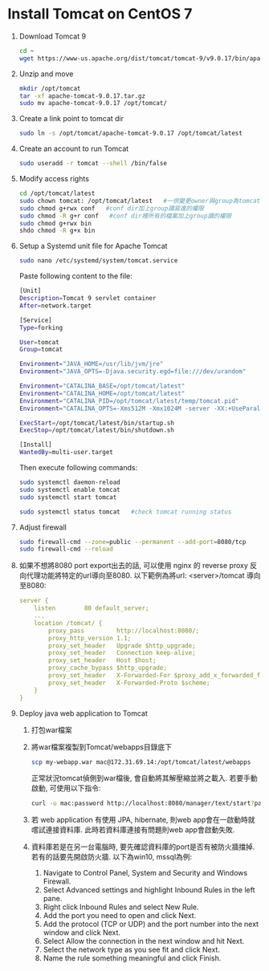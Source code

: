 # Install Tomcat on CentOS 7

1. Download Tomcat 9

    ```bash
    cd ~
    wget https://www-us.apache.org/dist/tomcat/tomcat-9/v9.0.17/bin/apache-tomcat-9.0.17.tar.gz
    ```

1. Unzip and move

    ```bash
    mkdir /opt/tomcat
    tar -xf apache-tomcat-9.0.17.tar.gz
    sudo mv apache-tomcat-9.0.17 /opt/tomcat/
    ```

1. Create a link point to tomcat dir

    ```bash
    sudo ln -s /opt/tomcat/apache-tomcat-9.0.17 /opt/tomcat/latest
    ```

1. Create an account to run Tomcat

    ```bash
    sudo useradd -r tomcat --shell /bin/false
    ```

1. Modify access rights

    ```bash
    cd /opt/tomcat/latest
    sudo chown tomcat: /opt/tomcat/latest   #一併變更owner與group為tomcat
    sudo chmod g+rwx conf   #conf dir加上group讀寫進的權限
    sudo chmod -R g+r conf   #conf dir裡所有的檔案加上group讀的權限
    sudo chmod g+rwx bin
    shdo chmod -R g+x bin
    ```

1. Setup a Systemd unit file for Apache Tomcat

    ```bash
    sudo nano /etc/systemd/system/tomcat.service
    ```

    Paste following content to the file:

    ```bash
    [Unit]
    Description=Tomcat 9 servlet container
    After=network.target

    [Service]
    Type=forking

    User=tomcat
    Group=tomcat

    Environment="JAVA_HOME=/usr/lib/jvm/jre"
    Environment="JAVA_OPTS=-Djava.security.egd=file:///dev/urandom"

    Environment="CATALINA_BASE=/opt/tomcat/latest"
    Environment="CATALINA_HOME=/opt/tomcat/latest"
    Environment="CATALINA_PID=/opt/tomcat/latest/temp/tomcat.pid"
    Environment="CATALINA_OPTS=-Xms512M -Xmx1024M -server -XX:+UseParallelGC"

    ExecStart=/opt/tomcat/latest/bin/startup.sh
    ExecStop=/opt/tomcat/latest/bin/shutdown.sh

    [Install]
    WantedBy=multi-user.target
    ```

    Then execute following commands:

    ```bash
    sudo systemctl daemon-reload
    sudo systemctl enable tomcat
    sudo systemctl start tomcat

    sudo systemctl status tomcat   #check tomcat running status
    ```

1. Adjust firewall

    ```bash
    sudo firewall-cmd --zone=public --permanent --add-port=8080/tcp
    sudo firewall-cmd --reload
    ```

1. 如果不想將8080 port export出去的話, 可以使用 nginx 的 reverse proxy 反向代理功能將特定的url導向至8080. 以下範例為將url: \<server>/tomcat 導向至8080:

    ```yml
    server {
        listen        80 default_server;
        ...
        location /tomcat/ {
            proxy_pass         http://localhost:8080/;
            proxy_http_version 1.1;
            proxy_set_header   Upgrade $http_upgrade;
            proxy_set_header   Connection keep-alive;
            proxy_set_header   Host $host;
            proxy_cache_bypass $http_upgrade;
            proxy_set_header   X-Forwarded-For $proxy_add_x_forwarded_for;
            proxy_set_header   X-Forwarded-Proto $scheme;
        }
    }
    ```

1. Deploy java web application to Tomcat
    1. 打包war檔案
    1. 將war檔案複製到Tomcat/webapps目錄底下

        ```bash
        scp my-webapp.war mac@172.31.69.14:/opt/tomcat/latest/webapps
        ```

        正常狀況tomcat偵側到war檔後, 會自動將其解壓縮並將之載入. 若要手動啟動, 可使用以下指令:

        ```bash
        curl -u mac:password http://localhost:8080/manager/text/start?path=/my-webapp
        ```

    1. 若 web application 有使用 JPA, hibernate, 則web app會在一啟動時就嚐試連接資料庫. 此時若資料庫連接有問題則web app會啟動失敗.
    1. 資料庫若是在另一台電腦時, 要先確認資料庫的port是否有被防火牆擋掉. 若有的話要先開啟防火牆. 以下為win10, mssql為例:
        1. Navigate to Control Panel, System and Security and Windows Firewall.
        1. Select Advanced settings and highlight Inbound Rules in the left pane.
        1. Right click Inbound Rules and select New Rule.
        1. Add the port you need to open and click Next.
        1. Add the protocol (TCP or UDP) and the port number into the next window and click Next.
        1. Select Allow the connection in the next window and hit Next.
        1. Select the network type as you see fit and click Next.
        1. Name the rule something meaningful and click Finish.
